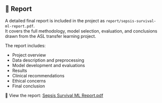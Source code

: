 ## :page_facing_up: Report

A detailed final report is included in the project as `report/sepsis-survival-ml-report.pdf`.  
It covers the full methodology, model selection, evaluation, and conclusions drawn from the ASL transfer learning project.

The report includes:
- Project overview
- Data description and preprocessing
- Model development and evaluations
- Results
- Clinical recommendations
- Ethical concerns
- Final conclusion

📄 View the report: [Sepsis Survival ML Report.pdf](report/sepsis-survival-ml-report.pdf)

